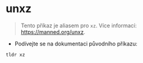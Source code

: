 # unxz

> Tento příkaz je aliasem pro `xz`.
> Více informací: <https://manned.org/unxz>.

- Podívejte se na dokumentaci původního příkazu:

`tldr xz`
